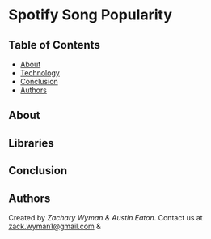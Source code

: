 # Spotify Song Popularity

## Table of Contents
* [About](#About)
* [Technology](#Technology)
* [Conclusion](#Conclusion)
* [Authors](#Authors)

## About

## Libraries

## Conclusion

## Authors
Created by *Zachary Wyman & Austin Eaton*.
Contact us at zack.wyman1@gmail.com & 
